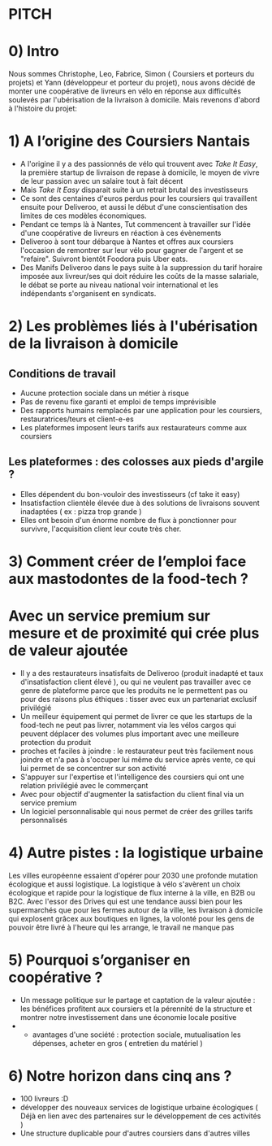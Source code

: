 # PITCH

# 0) Intro

Nous sommes Christophe, Leo, Fabrice, Simon ( Coursiers et porteurs du projets) et Yann (développeur et porteur du projet), nous avons décidé de monter une coopérative de livreurs en vélo en réponse aux difficultés soulevés par l'ubérisation de la livraison à domicile. Mais revenons d'abord à l'histoire du projet:

# 1) A l’origine des Coursiers Nantais

- A l'origine il y a des passionnés de vélo qui trouvent avec *Take It Easy*, la première startup de livraison de repase à domicile, le moyen de vivre de leur passion avec un salaire tout à fait décent
- Mais *Take It Easy* disparait suite à un retrait brutal des investisseurs
- Ce sont des centaines d'euros perdus pour les coursiers qui travaillent ensuite pour Deliveroo, et aussi le début d'une conscientisation des limites de ces modèles économiques.
- Pendant ce temps là à Nantes, Tut commencent à travailler sur l'idée d'une coopérative de livreurs en réaction à ces évènements
- Deliveroo à sont tour débarque à Nantes et offres aux coursiers l'occasion de remontrer sur leur vélo pour gagner de l'argent et se "refaire". Suivront bientôt Foodora puis Uber eats.
- Des Manifs Deliveroo dans le pays suite à la suppression du tarif horaire imposée aux livreur/ses qui doit réduire les coûts de la masse salariale, le débat se porte au niveau national voir international et les indépendants s'organisent en syndicats.

# 2) Les problèmes liés à l'ubérisation de la livraison à domicile

## Conditions de travail
- Aucune protection sociale dans un métier à risque
- Pas de revenu fixe garanti et emploi de temps imprévisible
- Des rapports humains remplacés par une application pour les coursiers, restauratrices/teurs et client-e-es
- Les plateformes imposent leurs tarifs aux restaurateurs comme aux coursiers

## Les plateformes : des colosses aux pieds d'argile ?

- Elles dépendent du bon-vouloir des investisseurs (cf take it easy)
- Insatisfaction clientèle élevée due à des solutions de livraisons souvent inadaptées ( ex : pizza trop grande )
- Elles ont besoin d'un énorme nombre de flux à ponctionner pour survivre, l'acquisition client leur coute très cher.

# 3) Comment créer de l’emploi face aux mastodontes de la food-tech ? 
# Avec un service premium sur mesure et de proximité qui crée plus de valeur ajoutée

- Il y a des restaurateurs insatisfaits de Deliveroo (produit inadapté et taux d'insatisfaction client élevé ), ou qui ne veulent pas travailler avec ce genre de plateforme parce que les produits ne le permettent pas ou pour des raisons plus éthiques : tisser avec eux un partenariat exclusif privilégié
- Un meilleur équipement qui permet de livrer ce que les startups de la food-tech ne peut pas livrer, notamment via les vélos cargos qui peuvent déplacer des volumes plus important avec une meilleure protection du produit
- proches et faciles à joindre : le restaurateur peut très facilement nous joindre et n'a pas à s'occuper lui même du service après vente, ce qui lui permet de se concentrer sur son activité
- S'appuyer sur l'expertise et l'intelligence des coursiers qui ont une relation privilégié avec le commerçant
- Avec pour objectif d'augmenter la satisfaction du client final via un service premium
- Un logiciel personnalisable qui nous permet de créer des grilles tarifs personnalisés

# 4) Autre pistes : la logistique urbaine

Les villes européenne essaient d'opérer pour 2030 une profonde mutation écologique et aussi logistique. La logistique à vélo s'avèrent un choix écologique et rapide pour la logistique de flux interne à la ville, en B2B ou B2C.
Avec l'essor des Drives qui est une tendance aussi bien pour les supermarchés que pour les fermes autour de la ville, les livraison à domicile qui explosent grâcex aux boutiques en lignes, la volonté pour les gens de pouvoir être livré à l'heure qui les arrange, le travail ne manque pas

# 5) Pourquoi s’organiser en coopérative ?

- Un message politique sur le partage et captation de la valeur ajoutée : les bénéfices profitent aux coursiers et la pérennité de la structure et montrer notre investissement dans une économie locale positive
- + avantages d'une société : protection sociale, mutualisation les dépenses, acheter en gros ( entretien du matériel )

# 6) Notre horizon dans cinq ans ?

- 100 livreurs :D
- développer des nouveaux services de logistique urbaine écologiques ( Déjà en lien avec des partenaires sur le développement de ces activités )
- Une structure duplicable pour d'autres coursiers dans d'autres villes
